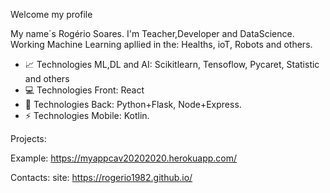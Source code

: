 Welcome my profile

My name´s Rogério Soares. I'm Teacher,Developer and DataScience. Working Machine Learning apllied in the: Healths, ioT, Robots and others.

- 📈 Technologies ML,DL and AI: Scikitlearn, Tensoflow, Pycaret, Statistic and others
- 💻 Technologies Front: React
- 📕 Technologies Back: Python+Flask, Node+Express.
- ⚡ Technologies Mobile: Kotlin.

Projects: 

Example: https://myappcav20202020.herokuapp.com/

Contacts:
site: https://rogerio1982.github.io/
